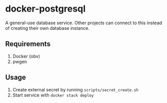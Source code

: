 # docker-postgresql
A general-use database service. Other projects can connect to this instead of creating their own database instance.

## Requirements

1. Docker (obv)
2. pwgen

## Usage

1. Create external secret by running `scripts/secret_create.sh`
2. Start service with `docker stack deploy`

